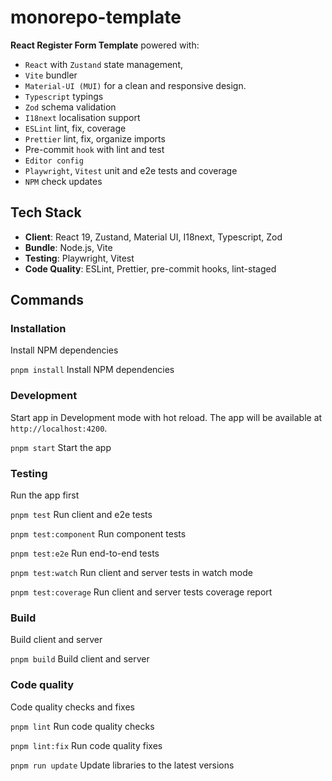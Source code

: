 # monorepo-template

**React Register Form Template** powered with:
- `React` with `Zustand` state management,
- `Vite` bundler
- `Material-UI (MUI)` for a clean and responsive design.
- `Typescript` typings
- `Zod` schema validation
- `I18next` localisation support
- `ESLint` lint, fix, coverage
- `Prettier` lint, fix, organize imports
- Pre-commit `hook` with lint and test
- `Editor config`
- `Playwright`, `Vitest` unit and e2e tests and coverage
- `NPM` check updates

## Tech Stack
- **Client**: React 19, Zustand, Material UI, I18next, Typescript, Zod
- **Bundle**: Node.js, Vite
- **Testing**: Playwright, Vitest
- **Code Quality**: ESLint, Prettier, pre-commit hooks, lint-staged

## Commands

### Installation

Install NPM dependencies

`pnpm install` Install NPM dependencies

### Development

Start app in Development mode with hot reload.
The app will be available at `http://localhost:4200`.

`pnpm start` Start the app

### Testing

Run the app first

`pnpm test` Run client and e2e tests

`pnpm test:component` Run component tests

`pnpm test:e2e` Run end-to-end tests

`pnpm test:watch` Run client and server tests in watch mode

`pnpm test:coverage` Run client and server tests coverage report

### Build

Build client and server

`pnpm build` Build client and server

### Code quality

Code quality checks and fixes

`pnpm lint` Run code quality checks

`pnpm lint:fix` Run code quality fixes

`pnpm run update` Update libraries to the latest versions